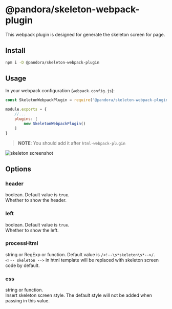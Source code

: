 # @pandora/skeleton-webpack-plugin
This webpack plugin is designed for generate the skeleton screen for page.

## Install

```bash
npm i -D @pandora/skeleton-webpack-plugin
``` 

## Usage

In your webpack configuration (`webpack.config.js`):

```javascript
const SkeletonWebpackPlugin = require('@pandora/skeleton-webpack-plugin');

module.exports = {
    //...
    plugins: [
        new SkeletonWebpackPlugin()
    ]
}
```

>   __NOTE__: You should add it after `html-webpack-plugin`


![skeleton screenshot](https://raw.githubusercontent.com/kingller/pandora-skeleton-webpack-plugin/master/example/images/screenshot.png)

## Options

### header
boolean. Default value is `true`.   
Whether to show the header.


### left
boolean. Default value is `true`.   
Whether to show the left.


### processHtml
string or RegExp or function. Default value is `/<!--\s*skeleton\s*-->/`.  
`<!-- skeleton -->` in html template will be replaced with skeleton screen code by default.


### css
string or function.  
Insert skeleton screen style. The default style will not be added when passing in this value.
